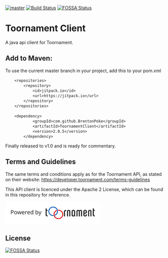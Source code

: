 [![master](https://jitpack.io/v/BrentonPoke/ToornamentClient.svg)](https://jitpack.io/#BrentonPoke/ToornamentClient) [![Build Status](https://travis-ci.org/BrentonPoke/ToornamentClient.svg?branch=master)](https://travis-ci.org/BrentonPoke/ToornamentClient)
[![FOSSA Status](https://app.fossa.io/api/projects/git%2Bgithub.com%2FBrentonPoke%2FToornamentClient.svg?type=shield)](https://app.fossa.io/projects/git%2Bgithub.com%2FBrentonPoke%2FToornamentClient?ref=badge_shield)
# Toornament Client

A java api client for Toornament.


## Add to Maven:
To use the current master branch in your project, add this to your pom.xml
```
	<repositories>
		<repository>
		    <id>jitpack.io</id>
		    <url>https://jitpack.io</url>
		</repository>
	</repositories>

	<dependency>
            <groupId>com.github.BrentonPoke</groupId>
            <artifactId>ToornamentClient</artifactId>
            <version>2.0.5</version>
        </dependency>
```
Finally released to v1.0 and is ready for commentary.

## Terms and Guidelines

The same terms and conditions apply as for the Toornament API, as stated on their website: https://developer.toornament.com/terms-guidelines

This API client is licenced under the Apache 2 License, which can be found in this repository for reference.

[![logo](https://github.com/Biokinetica/OverwatchCalendarCreator/blob/master/poweredByToornament-dark.png)](https://www.toornament.com)


## License
[![FOSSA Status](https://app.fossa.io/api/projects/git%2Bgithub.com%2FBrentonPoke%2FToornamentClient.svg?type=large)](https://app.fossa.io/projects/git%2Bgithub.com%2FBrentonPoke%2FToornamentClient?ref=badge_large)
